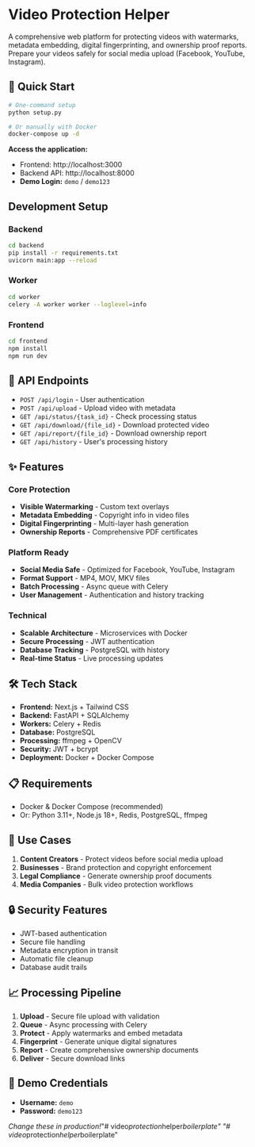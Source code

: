 # Video Protection Helper

A comprehensive web platform for protecting videos with watermarks, metadata embedding, digital fingerprinting, and ownership proof reports. Prepare your videos safely for social media upload (Facebook, YouTube, Instagram).

## 🚀 Quick Start

```bash
# One-command setup
python setup.py

# Or manually with Docker
docker-compose up -d
```

**Access the application:**
- Frontend: http://localhost:3000
- Backend API: http://localhost:8000
- **Demo Login:** `demo` / `demo123`

## Development Setup

### Backend
```bash
cd backend
pip install -r requirements.txt
uvicorn main:app --reload
```

### Worker
```bash
cd worker
celery -A worker worker --loglevel=info
```

### Frontend
```bash
cd frontend
npm install
npm run dev
```

## 📡 API Endpoints

- `POST /api/login` - User authentication
- `POST /api/upload` - Upload video with metadata
- `GET /api/status/{task_id}` - Check processing status
- `GET /api/download/{file_id}` - Download protected video
- `GET /api/report/{file_id}` - Download ownership report
- `GET /api/history` - User's processing history

## ✨ Features

### Core Protection
- **Visible Watermarking** - Custom text overlays
- **Metadata Embedding** - Copyright info in video files
- **Digital Fingerprinting** - Multi-layer hash generation
- **Ownership Reports** - Comprehensive PDF certificates

### Platform Ready
- **Social Media Safe** - Optimized for Facebook, YouTube, Instagram
- **Format Support** - MP4, MOV, MKV files
- **Batch Processing** - Async queue with Celery
- **User Management** - Authentication and history tracking

### Technical
- **Scalable Architecture** - Microservices with Docker
- **Secure Processing** - JWT authentication
- **Database Tracking** - PostgreSQL with history
- **Real-time Status** - Live processing updates

## 🛠 Tech Stack

- **Frontend:** Next.js + Tailwind CSS
- **Backend:** FastAPI + SQLAlchemy
- **Workers:** Celery + Redis
- **Database:** PostgreSQL
- **Processing:** ffmpeg + OpenCV
- **Security:** JWT + bcrypt
- **Deployment:** Docker + Docker Compose

## 📋 Requirements

- Docker & Docker Compose (recommended)
- Or: Python 3.11+, Node.js 18+, Redis, PostgreSQL, ffmpeg

## 🎯 Use Cases

1. **Content Creators** - Protect videos before social media upload
2. **Businesses** - Brand protection and copyright enforcement
3. **Legal Compliance** - Generate ownership proof documents
4. **Media Companies** - Bulk video protection workflows

## 🔒 Security Features

- JWT-based authentication
- Secure file handling
- Metadata encryption in transit
- Automatic file cleanup
- Database audit trails

## 📈 Processing Pipeline

1. **Upload** - Secure file upload with validation
2. **Queue** - Async processing with Celery
3. **Protect** - Apply watermarks and embed metadata
4. **Fingerprint** - Generate unique digital signatures
5. **Report** - Create comprehensive ownership documents
6. **Deliver** - Secure download links

## 🚨 Demo Credentials

- **Username:** `demo`
- **Password:** `demo123`

*Change these in production!*" #   v i d e o _ p r o t e c t i o n _ h e l p e r _ b o i l e r p l a t e "    
 " #   v i d e o _ p r o t e c t i o n _ h e l p e r _ b o i l e r p l a t e "    
 